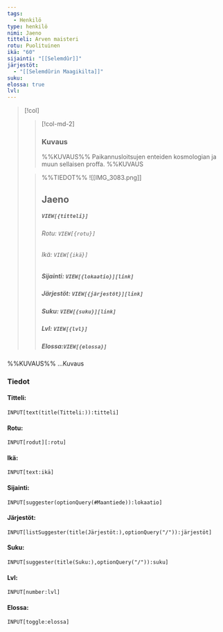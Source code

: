 ```yaml
---
tags:
  - Henkilö
type: henkilö
nimi: Jaeno
titteli: Arven maisteri
rotu: Puolituinen
ikä: "60"
sijainti: "[[Selemdûr]]"
järjestöt:
  - "[[Selemdûrin Maagikilta]]"
suku: 
elossa: true
lvl:
---
```


>[!col]
>>[!col-md-2]
>>### Kuvaus
>>%%KUVAUS%%
>>Paikannusloitsujen enteiden kosmologian ja muun sellaisen proffa.
>>%%KUVAUS
>
>>%%TIEDOT%%
>>![[IMG_3083.png]]
>> ## Jaeno
>>##### *`VIEW[{titteli}]`*
>>###### Rotu: `VIEW[{rotu}]`
>>###### Ikä: `VIEW[{ikä}]`
>>##### Sijainti: `VIEW[{lokaatio}][link]`
>>##### Järjestöt: `VIEW[{järjestöt}][link]`
>>##### Suku: `VIEW[{suku}][link]`
>>##### Lvl: `VIEW[{lvl}]`
>>##### Elossa:`VIEW[{elossa}]`

%%KUVAUS%%
...Kuvaus


### Tiedot
#### Titteli: 
`INPUT[text(title(Titteli:)):titteli]`
#### Rotu:
`INPUT[rodut][:rotu]`
#### Ikä:
`INPUT[text:ikä]`
#### Sijainti:
`INPUT[suggester(optionQuery(#Maantiede)):lokaatio]`
#### Järjestöt:
```meta-bind
INPUT[listSuggester(title(Järjestöt:),optionQuery("/")):järjestöt]
```
#### Suku:
`INPUT[suggester(title(Suku:),optionQuery("/")):suku]`
#### Lvl:
`INPUT[number:lvl]`
#### Elossa:
`INPUT[toggle:elossa]`







